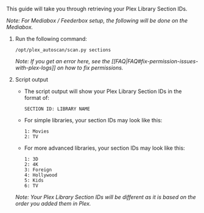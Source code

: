 This guide will take you through retrieving your Plex Library Section IDs.

_Note: For Mediabox / Feederbox setup, the following will be done on the Mediabox._

1. Run the following command:

   ```
   /opt/plex_autoscan/scan.py sections
   ```

   _Note: If you get an error here, see the [[FAQ|FAQ#fix-permission-issues-with-plex-logs]] on how to fix permissions._


1. Script output

   - The script output will show your Plex Library Section IDs in the format of:
    
      ```
      SECTION ID: LIBRARY NAME
      ```

   - For simple libraries, your section IDs may look like this: 

     ```
     1: Movies
     2: TV
     ```


   - For more advanced libraries, your section IDs may look like this: 

     ```
     1: 3D
     2: 4K
     3: Foreign
     4: Hollywood
     5: Kids
     6: TV
     ```

   _Note: Your Plex Library Section IDs will be different as it is based on the order you added them in Plex._
